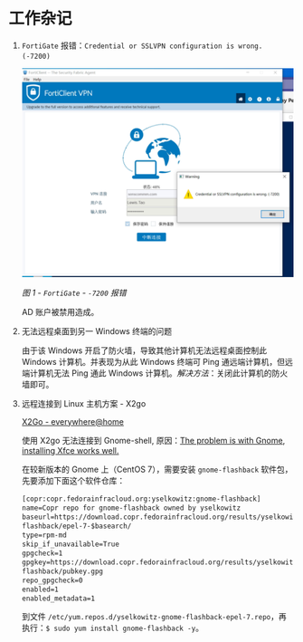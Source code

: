 # 工作杂记

1. `FortiGate` 报错：`Credential or SSLVPN configuration is wrong. (-7200)`

    ![`FortiGate` - `-7200` 报错](images/20_01.png)

    *图 1 - `FortiGate` - `-7200` 报错*

    AD 账户被禁用造成。

2. 无法远程桌面到另一 Windows 终端的问题

    由于该 Windows 开启了防火墙，导致其他计算机无法远程桌面控制此 Windows 计算机。并表现为从此 Windows 终端可 Ping 通远端计算机，但远端计算机无法 Ping 通此 Windows 计算机。*解决方法*：关闭此计算机的防火墙即可。

3. 远程连接到 Linux 主机方案 - X2go

    [X2Go - everywhere@home](https://wiki.x2go.org)

    使用 X2go 无法连接到 Gnome-shell, 原因：[The problem is with Gnome, installing Xfce works well.](https://unix.stackexchange.com/a/322350)

    在较新版本的 Gnome 上（CentOS 7），需要安装 `gnome-flashback` 软件包，先要添加下面这个软件仓库：

    ```repo
    [copr:copr.fedorainfracloud.org:yselkowitz:gnome-flashback]
    name=Copr repo for gnome-flashback owned by yselkowitz
    baseurl=https://download.copr.fedorainfracloud.org/results/yselkowitz/gnome-flashback/epel-7-$basearch/
    type=rpm-md
    skip_if_unavailable=True
    gpgcheck=1
    gpgkey=https://download.copr.fedorainfracloud.org/results/yselkowitz/gnome-flashback/pubkey.gpg
    repo_gpgcheck=0
    enabled=1
    enabled_metadata=1
    ```

    到文件 `/etc/yum.repos.d/yselkowitz-gnome-flashback-epel-7.repo`，再执行：`$ sudo yum install gnome-flashback -y`。
